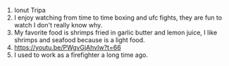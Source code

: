 1. Ionut Tripa
2. I enjoy watching from time to time boxing and ufc fights, they are fun to watch I don't really know why.
3. My favorite food is shrimps fried in garlic butter and lemon juice, I like shrimps and seafood because is a light food.
4. https://youtu.be/PWgvGjAhvIw?t=66
5. I used to work as a firefighter a long time ago.
